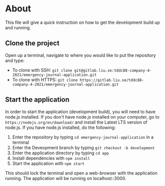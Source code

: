 # About

This file will give a quick instruction on how to get the development build up and running.

## Clone the project

Open up a terminal, navigate to where you would like to put the repository and type:

- To clone with SSH: `git clone git@gitlab.liu.se:tddc88-company-4-2021/emergency-journal-application.git`
- To clone with HTTPS: `git clone https://gitlab.liu.se/tddc88-company-4-2021/emergency-journal-application.git`

## Start the application

In order to start the application (development build), you will need to have node.js installed. If you don't have node.js installed on your computer, go to `https://nodejs.org/en/download/` and install the Latest LTS version of node.js. If you have node.js installed, do the following:

1. Enter the repository by typing `cd emergency-journal-application` in a terminal
2. Enter the Deveopment branch by typing `git checkout -b development`
3. Enter the application directory by typing `cd app`
4. Install dependencies with `npm install`
5. Start the application with `npm start`

This should lock the terminal and open a web-browser with the application running. The application will be running on localhost::3000.
